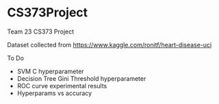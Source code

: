 # CS373Project
Team 23 CS373 Project

Dataset collected from https://www.kaggle.com/ronitf/heart-disease-uci

To Do
- SVM C hyperparameter
- Decision Tree Gini Threshold hyperparameter
- ROC curve experimental results
- Hyperparams vs accuracy
